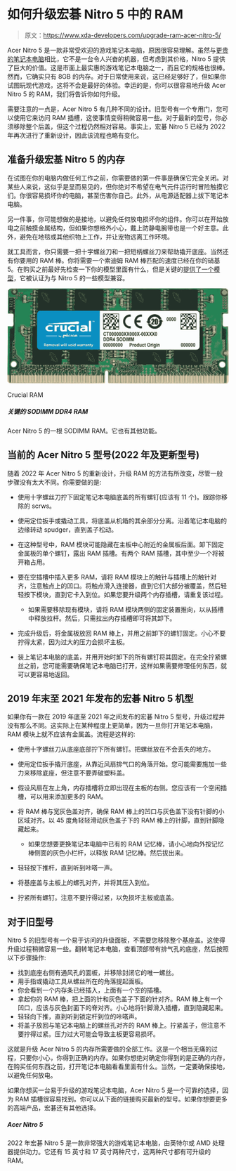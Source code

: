 # 如何升级宏碁 Nitro 5 中的 RAM

> 原文：<https://www.xda-developers.com/upgrade-ram-acer-nitro-5/>

Acer Nitro 5 是一款非常受欢迎的游戏笔记本电脑，原因很容易理解。虽然与[更贵的笔记本电脑](https://www.xda-developers.com/best-laptops/)相比，它不是一台令人兴奋的机器，但考虑到其价格，Nitro 5 提供了巨大的价值。这是市面上最实惠的游戏笔记本电脑之一，而且它的规格也很棒。然而，它确实只有 8GB 的内存。对于日常使用来说，这已经足够好了，但如果你试图玩现代游戏，这将不会是最好的体验。幸运的是，你可以很容易地升级 Acer Nitro 5 的 RAM，我们将告诉你如何升级。

需要注意的一点是，Acer Nitro 5 有几种不同的设计。旧型号有一个专用门，您可以使用它来访问 RAM 插槽，这使事情变得稍微容易一些。对于最新的型号，你必须移除整个后盖，但这个过程仍然相对容易。事实上，宏碁 Nitro 5 已经为 2022 年再次进行了重新设计，因此该流程也略有变化。

## 准备升级宏基 Nitro 5 的内存

在试图在你的电脑内做任何工作之前，你需要做的第一件事是确保它完全关闭。对某些人来说，这似乎是显而易见的，但你绝对不希望在电气元件运行时冒险触摸它们。你很容易损坏你的电脑，甚至伤害你自己。此外，从电源适配器上拔下笔记本电脑。

另一件事，你可能想做的是接地，以避免任何放电损坏你的组件。你可以在开始放电之前触摸金属结构，但如果你想格外小心，戴上防静电腕带也是一个好主意。此外，避免在地毯或其他织物上工作，并让宠物远离工作环境。

就工具而言，你只需要一把十字螺丝刀和一把短柄螺丝刀来帮助撬开底座。当然还有你要用的 RAM 棒。你将需要一个索迪姆 RAM 棒匹配的速度已经在你的硝基 5。在购买之前最好先检查一下你的模型里面有什么，但是关键的[提供了一个模型](https://www.amazon.com/Crucial-16GB-Laptop-Memory-CT16G4SFRA266-dp-B08C4VKYFG/dp/B08C4VKYFG?tag=xda-1d716nv-20&ascsubtag=UUxdaUeUpU3487&asc_refurl=https%3A%2F%2Fwww.xda-developers.com%2Fupgrade-ram-acer-nitro-5%2F&asc_campaign=Evergreen)，它被认证为与 Nitro 5 的一些模型兼容。

 <picture>![Various sized of SODIMM DDR5 RAM for the HP EliteBook 840 G9](img/a9f06c6e483e315ad001190fd4c14084.png)</picture> 

Crucial RAM

##### 关键的 SODIMM DDR4 RAM

Acer Nitro 5 的一根 SODIMM RAM。它也有其他功能。

## 当前的 Acer Nitro 5 型号(2022 年及更新型号)

随着 2022 年 Acer Nitro 5 的重新设计，升级 RAM 的方法有所改变，尽管一般步骤没有太大不同。你需要做的是:

*   使用十字螺丝刀拧下固定笔记本电脑底盖的所有螺钉(应该有 11 个)。跟踪你移除的 scrws。
*   使用定位扳手或撬动工具，将底盖从机箱的其余部分分离。沿着笔记本电脑的边缘转动 spudger，直到盖子松动。
*   在这种型号中，RAM 模块可能隐藏在主板中心附近的金属板后面。卸下固定金属板的单个螺钉，露出 RAM 插槽。有两个 RAM 插槽，其中至少一个将被开箱占用。
*   要在空插槽中插入更多 RAM，请将 RAM 模块上的触针与插槽上的触针对齐，注意触点上的凹口。将触点滑入连接器，直到它们大部分被覆盖，然后轻轻按下模块，直到它卡入到位。如果您要升级两个内存插槽，请重复该过程。
    *   如果需要移除现有模块，请将 RAM 模块两侧的固定装置推向，以从插槽中释放拉杆。然后，只需拉出内存插槽即可将其卸下。

*   完成升级后，将金属板放回 RAM 棒上，并用之前卸下的螺钉固定。小心不要拧得太紧，因为过大的压力会损坏主板。
*   装上笔记本电脑的底盖，并用开始时卸下的所有螺钉将其固定。在完全拧紧螺丝之前，您可能需要确保笔记本电脑已打开，这样如果需要修理任何东西，就可以更容易地返回。

## 2019 年末至 2021 年发布的宏碁 Nitro 5 机型

如果你有一款在 2019 年底至 2021 年之间发布的宏碁 Nitro 5 型号，升级过程并没有那么不同。这实际上在某种程度上更简单，因为一旦你打开笔记本电脑，RAM 模块上就不应该有金属盖。流程是这样的:

*   使用十字螺丝刀从底座底部拧下所有螺钉。把螺丝放在不会丢失的地方。
*   使用定位扳手撬开底座，从靠近风扇排气口的角落开始。您可能需要施加一些力来移除底座，但注意不要弄破塑料盖。
*   假设风扇在左上角，内存插槽将立即出现在主板的右侧。您应该有一个空闲插槽，可以用来添加更多的 RAM。
*   将 RAM 棒与宽灰色盖对齐，确保 RAM 棒上的凹口与灰色盖下没有针脚的小区域对齐。以 45 度角轻轻滑动灰色盖子下的 RAM 棒上的针脚，直到针脚隐藏起来。
    *   如果您想要更换笔记本电脑中已有的 RAM 记忆棒，请小心地向外按记忆棒侧面的灰色小栏杆，以释放 RAM 记忆棒。然后拔出来。

*   轻轻按下推杆，直到听到咔嗒一声。
*   将基座盖与主板上的螺孔对齐，并将其压入到位。
*   拧紧所有螺钉。注意不要拧得过紧，以免损坏主板或底盖。

## 对于旧型号

Nitro 5 的旧型号有一个易于访问的升级面板，不需要您移除整个基座盖。这使得升级过程稍微容易一些。翻转笔记本电脑，查看顶部带有排气孔的底座，然后按照以下步骤操作:

*   找到底座右侧有通风孔的面板，并移除封闭它的唯一螺丝。
*   用手指或撬动工具从螺丝所在的角落提起面板。
*   你会看到一个内存条已经插入，上面有一个空的插槽。
*   拿起你的 RAM 棒，把上面的针和灰色盖子下面的针对齐。RAM 棒上有一个凹口，应该与灰色封面下的脊对齐。小心地将针脚滑入插槽，直到隐藏起来。
*   轻轻向下推，直到听到锁定杆到位的咔嗒声。
*   将盖子放回与笔记本电脑上的螺丝孔对齐的 RAM 棒上。拧紧盖子，但注意不要拧得过紧。压力过大可能会导致主板更容易损坏。

这就是升级 Acer Nitro 5 的内存所需要做的全部工作。这是一个相当无痛的过程，只要你小心，你得到正确的内存。如果你想绝对确定你得到的是正确的内存，在购买任何东西之前，打开笔记本电脑看看里面有什么。当然，一定要确保接地，以避免任何放电。

如果你想买一台易于升级的游戏笔记本电脑，Acer Nitro 5 是一个可靠的选择，因为 RAM 插槽很容易找到。你可以从下面的链接购买最新的型号。如果你想要更多的高端产品，宏碁还有其他选择。

##### Acer Nitro 5

2022 年宏碁 Nitro 5 是一款非常强大的游戏笔记本电脑，由英特尔或 AMD 处理器提供动力。它还有 15 英寸和 17 英寸两种尺寸，这两种尺寸都有可升级的 RAM。